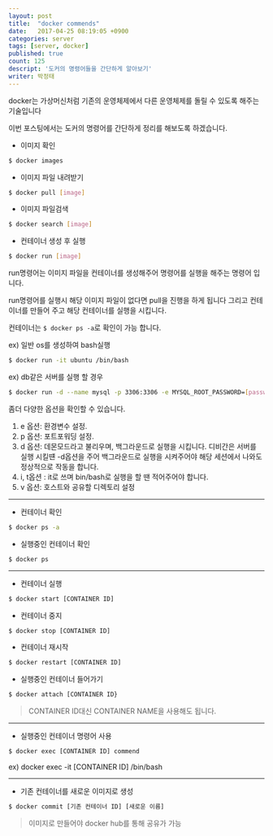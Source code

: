 ```yaml
---
layout: post
title:  "docker commends"
date:   2017-04-25 08:19:05 +0900
categories: server
tags: [server, docker]
published: true
count: 125
descript: '도커의 명령어들을 간단하게 알아보기'
writer: 박정태
---
```


docker는 가상머신처럼 기존의 운영체제에서 다른 운영체제를 돌릴 수 있도록 해주는 기술입니다

이번 포스팅에서는 도커의 명령어를 간단하게 정리를 해보도록 하겠습니다.

- 이미지 확인

```bash
$ docker images
```

- 이미지 파일 내려받기

```bash
$ docker pull [image]
```

- 이미지 파일검색

```bash
$ docker search [image]
```

- 컨테이너 생성 후 실행

```bash
$ docker run [image]
```

run명령어는 이미지 파일을 컨테이너를 생성해주어 명령어를 실행을 해주는 명령어 입니다.

run명령어를 실행시 해당 이미지 파일이 없다면 pull을 진행을 하게 됩니다 그리고 컨테이너를 만들어 주고 해당 컨테이너를 실행을 시킵니다.

컨테이너는 `$ docker ps -a`로 확인이 가능 합니다.

ex) 일반 os를 생성하여 bash실행
```bash
$ docker run -it ubuntu /bin/bash
```

ex) db같은 서버를 실행 할 경우

```bash
$ docker run -d --name mysql -p 3306:3306 -e MYSQL_ROOT_PASSWORD=[password] [이미지 이름]
```

좀더 다양한 옵션을 확인할 수 있습니다.

1. e 옵션: 환경변수 설정.
2. p 옵션: 포트포워딩 설정.
3. d 옵션: 데몬모드라고 불리우며, 백그라운드로 실행을 시킵니다. 디비간은 서버를 실행 시킬떈 -d옵션을 주어 백그라운드로 실행을 시켜주어야 해당 세션에서 나와도 정상적으로 작동을 합니다.
4. i, t옵션 : it로 쓰며 bin/bash로 실행을 할 땐 적어주어야 합니다.
5. v 옵션: 호스트와 공유할 디렉토리 설정

---

- 컨테이너 확인

```bash
$ docker ps -a
```

- 실행중인 컨테이너 확인

```bash
$ docker ps
```

---

- 컨테이너 실행

```bash
$ docker start [CONTAINER ID]
```

- 컨테이너 중지

```bash
$ docker stop [CONTAINER ID]
```

- 컨테이너 재시작

```bash
$ docker restart [CONTAINER ID]
```

- 실행중인 컨테이너 들어가기

```bash
$ docker attach [CONTAINER ID}
```

> CONTAINER ID대신 CONTAINER NAME을 사용해도 됩니다.

---

- 실행중인 컨테이너 명령어 사용

```bash
$ docker exec [CONTAINER ID] commend
```

ex) docker exec -it [CONTAINER ID] /bin/bash

---

- 기존 컨테이너를 새로운 이미지로 생성

```bash
$ docker commit [기존 컨테이너 ID] [새로운 이름]
```

> 이미지로 만들어야 docker hub를 통해 공유가 가능